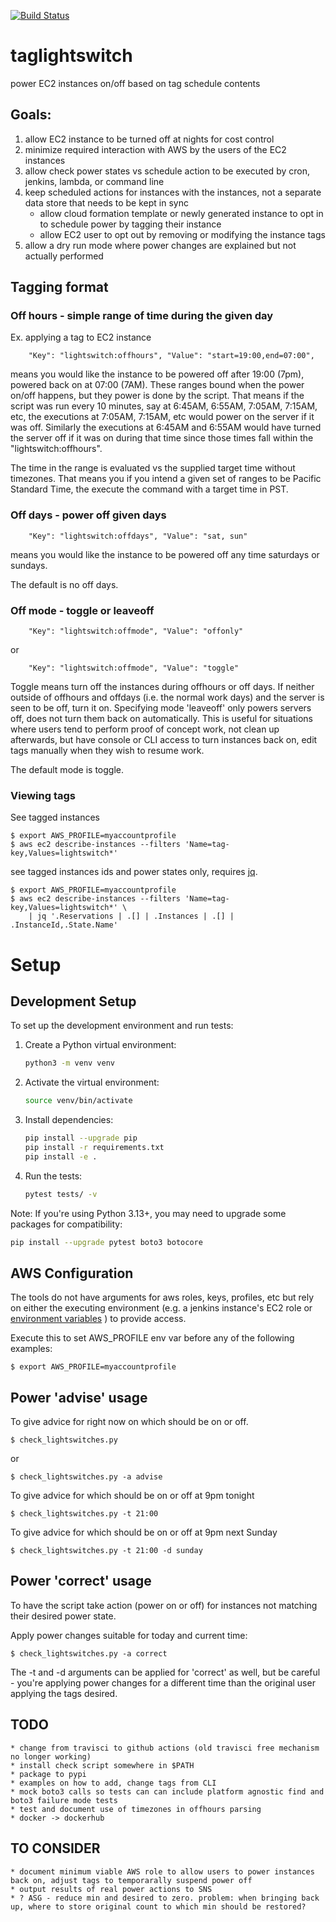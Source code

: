 [![Build Status](https://travis-ci.org/bbacker/taglightswitch.svg?branch=master)](https://travis-ci.org/bbacker/taglightswitch)

# taglightswitch

power EC2 instances on/off based on tag schedule contents

## Goals:

1. allow EC2 instance to be turned off at nights for cost control
1. minimize required interaction with AWS by the users of the EC2 instances
1. allow check power states vs schedule action to be executed by cron, jenkins, lambda, or command line
1. keep scheduled actions for instances with the instances, not a separate data store that needs to be kept in sync
    - allow cloud formation template or newly generated instance to opt in to schedule power by tagging their instance
    - allow EC2 user to opt out by removing or modifying the instance tags
1. allow a dry run mode where power changes are explained but not actually performed

## Tagging format 

### Off hours - simple range of time during the given day

Ex. applying a tag to EC2 instance

        "Key": "lightswitch:offhours", "Value": "start=19:00,end=07:00",

means you would like the instance to be powered off after 19:00 (7pm), powered back on at 07:00 (7AM).
These ranges bound when the power on/off happens, but they power is done by
the script. That means if the script was run every 10 minutes, say at 6:45AM, 6:55AM, 7:05AM,
7:15AM, etc, the executions at 7:05AM, 7:15AM, etc would power on the server if it was off.
Similarly the executions at 6:45AM and 6:55AM would have turned the server off if it
was on during that time since those times fall within the "lightswitch:offhours".

The time in the range is evaluated vs the supplied target time without timezones.
That means you if you intend a given set of ranges to be Pacific Standard Time,
the execute the command with a target time in PST.

### Off days - power off given days

        "Key": "lightswitch:offdays", "Value": "sat, sun"

means you would like the instance to be powered off any time saturdays or sundays.

The default is no off days.

### Off mode - toggle or leaveoff

        "Key": "lightswitch:offmode", "Value": "offonly"

or

        "Key": "lightswitch:offmode", "Value": "toggle"

Toggle means turn off the instances during offhours or off days. If neither outside of
offhours and offdays (i.e. the normal work days) and the server is seen to be off,
turn it on.  Specifying mode 'leaveoff' only powers servers off, does not
turn them back on automatically. This is useful for situations where users tend
to perform proof of concept work, not clean up afterwards, but have console or CLI access
to turn instances back on, edit tags manually when they wish to resume work.

The default mode is toggle.

### Viewing tags

See tagged instances

    $ export AWS_PROFILE=myaccountprofile
    $ aws ec2 describe-instances --filters 'Name=tag-key,Values=lightswitch*'

see tagged instances ids and power states only, requires [jq](https://stedolan.github.io/jq/tutorial/).

    $ export AWS_PROFILE=myaccountprofile
    $ aws ec2 describe-instances --filters 'Name=tag-key,Values=lightswitch*' \
        | jq '.Reservations | .[] | .Instances | .[] | .InstanceId,.State.Name'

# Setup

## Development Setup

To set up the development environment and run tests:

1. Create a Python virtual environment:
   ```bash
   python3 -m venv venv
   ```

2. Activate the virtual environment:
   ```bash
   source venv/bin/activate
   ```

3. Install dependencies:
   ```bash
   pip install --upgrade pip
   pip install -r requirements.txt
   pip install -e .
   ```

4. Run the tests:
   ```bash
   pytest tests/ -v
   ```

Note: If you're using Python 3.13+, you may need to upgrade some packages for compatibility:
```bash
pip install --upgrade pytest boto3 botocore
```

## AWS Configuration

The tools do not have arguments for aws roles, keys, profiles, etc but rely on either the
executing environment (e.g. a jenkins instance's EC2 role or
[environment variables](http://boto3.readthedocs.io/en/latest/guide/configuration.html#environment-variables)
) to provide access.

Execute this to set AWS_PROFILE env var before any of the following examples:

    $ export AWS_PROFILE=myaccountprofile

## Power 'advise' usage

To give advice for right now on which should be on or off.

    $ check_lightswitches.py

or

    $ check_lightswitches.py -a advise

To give advice for which should be on or off at 9pm tonight

    $ check_lightswitches.py -t 21:00

To give advice for which should be on or off at 9pm next Sunday

    $ check_lightswitches.py -t 21:00 -d sunday

## Power 'correct' usage

To have the script take action (power on or off) for instances not matching their desired power state.

Apply power changes suitable for today and current time:

    $ check_lightswitches.py -a correct

The -t and -d arguments can be applied for 'correct' as well, but be careful - you're applying power changes
for a different time than the original user applying the tags desired.

## TODO
    * change from travisci to github actions (old travisci free mechanism no longer working)
    * install check script somewhere in $PATH
    * package to pypi
    * examples on how to add, change tags from CLI
    * mock boto3 calls so tests can can include platform agnostic find and boto3 failure mode tests
    * test and document use of timezones in offhours parsing
    * docker -> dockerhub

## TO CONSIDER
    * document minimum viable AWS role to allow users to power instances back on, adjust tags to temporarally suspend power off
    * output results of real power actions to SNS
    * ? ASG - reduce min and desired to zero. problem: when bringing back up, where to store original count to which min should be restored?
